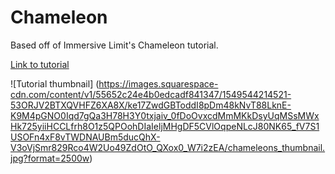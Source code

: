 # Chameleon

Based off of Immersive Limit's Chameleon tutorial.

[Link to tutorial](https://www.immersivelimit.com/tutorials/visual-chameleons)

![Tutorial thumbnail]
(https://images.squarespace-cdn.com/content/v1/55652c24e4b0edcadf841347/1549544214521-53ORJV2BTXQVHFZ6XA8X/ke17ZwdGBToddI8pDm48kNvT88LknE-K9M4pGNO0Iqd7gQa3H78H3Y0txjaiv_0fDoOvxcdMmMKkDsyUqMSsMWxHk725yiiHCCLfrh8O1z5QPOohDIaIeljMHgDF5CVlOqpeNLcJ80NK65_fV7S1USOFn4xF8vTWDNAUBm5ducQhX-V3oVjSmr829Rco4W2Uo49ZdOtO_QXox0_W7i2zEA/chameleons_thumbnail.jpg?format=2500w)
